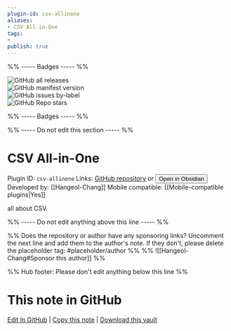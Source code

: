 ```yaml
---
plugin-id: csv-allinone
aliases:
- CSV All-in-One
tags: 
- 
publish: true
---
```


%% ----- Badges ----- %%

![GitHub all releases](https://img.shields.io/github/downloads/Hangeol-Chang/obsidian-csv-allinone/total?color=573E7A&logo=github&style=for-the-badge)   
![GitHub manifest version](https://img.shields.io/github/manifest-json/v/Hangeol-Chang/obsidian-csv-allinone?color=573E7A&logo=github&style=for-the-badge)   
![GitHub issues by-label](https://img.shields.io/github/issues/Hangeol-Chang/obsidian-csv-allinone/help%20wanted?color=573E7A&logo=github&style=for-the-badge)   
![GitHub Repo stars](https://img.shields.io/github/stars/Hangeol-Chang/obsidian-csv-allinone?color=573E7A&logo=github&style=for-the-badge)

%% ----- Badges ----- %%

%% ----- Do not edit this section ----- %%

# CSV All-in-One

Plugin ID: `csv-allinone`
Links: [GitHub repository](https://github.com/Hangeol-Chang/obsidian-csv-allinone) or [<button id=HH>Open in Obsidian</button>](obsidian://show-plugin?id=csv-allinone)
Developed by: [[Hangeol-Chang]]
Mobile compatible: [[Mobile-compatible plugins|Yes]]

all about CSV.

%% ----- Do not edit anything above this line ----- %% 

%% Does the repository or author have any sponsoring links? Uncomment the next line and add them to the author's note. If they don't, please delete the placeholder tag: #placeholder/author %%
%% ![[Hangeol-Chang#Sponsor this author]] %%

%% Hub footer: Please don't edit anything below this line %%

# This note in GitHub

<span class="git-footer">[Edit In GitHub](https://github.dev/obsidian-community/obsidian-hub/blob/main/02%20-%20Community%20Expansions/02.05%20All%20Community%20Expansions/Plugins/csv-allinone.md "git-hub-edit-note") | [Copy this note](https://raw.githubusercontent.com/obsidian-community/obsidian-hub/main/02%20-%20Community%20Expansions/02.05%20All%20Community%20Expansions/Plugins/csv-allinone.md "git-hub-copy-note") | [Download this vault](https://github.com/obsidian-community/obsidian-hub/archive/refs/heads/main.zip "git-hub-download-vault") </span>
